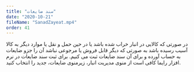 ```yaml
---
title: "سند ضایعات"
date: "2020-10-21"
fileName: "SanadZayeat.mp4"
order: 41
---
```


در صورتی که کالایی در انبار خراب شده باشد یا در حین حمل و نقل یا موارد دیگر به کالا آسیب رسیده باشد به صورتی که دیگر قابل فروش یا مرجوعی نباشد آن را جزو ضایعات به حساب آورده و برای آن سند ضایعات ثبت می ‌کنیم. برای ثبت سند ضایعات در نرم افزار رایما کافی است از منوی مدیریت انبار، زیرمنوی ضایعات، جدید را انتخاب کنید.
